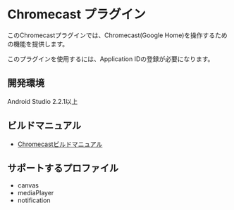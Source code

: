 # Chromecast プラグイン

このChromecastプラグインでは、Chromecast(Google Home)を操作するための機能を提供します。

このプラグインを使用するには、Application IDの登録が必要になります。

## 開発環境
Android Studio 2.2.1以上

## ビルドマニュアル
- [Chromecastビルドマニュアル](https://github.com/DeviceConnect/DeviceConnect-Android/wiki/ChromeCast-Build)

## サポートするプロファイル

* canvas
* mediaPlayer
* notification

